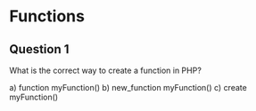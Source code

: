 Functions
=========

Question 1
----------

What is the correct way to create a function in PHP?

a) function myFunction()
b) new_function myFunction()
c) create myFunction()
